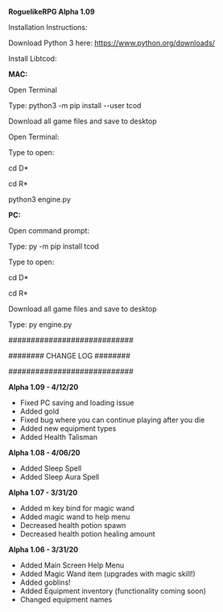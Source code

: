 **RoguelikeRPG Alpha 1.09**

Installation Instructions:

Download Python 3 here: https://www.python.org/downloads/

Install Libtcod:

**MAC:**

Open Terminal

Type: python3 -m pip install --user tcod

Download all game files and save to desktop

Open Terminal:

Type to open:

cd D*

cd R*

python3 engine.py


**PC:**

Open command prompt:

Type: py -m pip install tcod

Type to open:

cd D*

cd R*

Download all game files and save to desktop

Type: py engine.py


############################

######## CHANGE LOG ########

############################

**Alpha 1.09 - 4/12/20**
* Fixed PC saving and loading issue
* Added gold
* Fixed bug where you can continue playing after you die
* Added new equipment types
* Added Health Talisman

**Alpha 1.08 - 4/06/20**
* Added Sleep Spell
* Added Sleep Aura Spell

**Alpha 1.07 - 3/31/20**
* Added m key bind for magic wand
* Added magic wand to help menu
* Decreased health potion spawn
* Decreased health potion healing amount

**Alpha 1.06 - 3/31/20**
* Added Main Screen Help Menu
* Added Magic Wand item (upgrades with magic skill!)
* Added goblins!
* Added Equipment inventory (functionality coming soon)
* Changed equipment names
